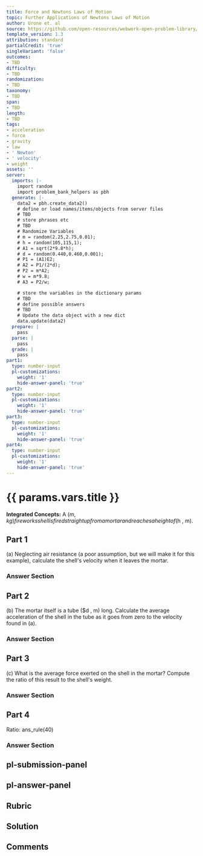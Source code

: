 ```yaml
---
title: Force and Newtons Laws of Motion
topic: Further Applications of Newtons Laws of Motion
author: Urone et. al
source: https://github.com/open-resources/webwork-open-problem-library/tree/master/Contrib/BrockPhysics/College_Physics_Urone/4.Dynamics_Force_and_Newtons_Laws_of_Motion/Further_Applications_of_Newtons_Laws_of_Motion/NU_U17-04-07-008.pg
template_version: 1.3
attribution: standard
partialCredit: 'true'
singleVariant: 'false'
outcomes:
- TBD
difficulty:
- TBD
randomization:
- TBD
taxonomy:
- TBD
span:
- TBD
length:
- TBD
tags:
- acceleration
- force
- gravity
- law
- ' Newton'
- ' velocity'
- weight
assets: ''
server:
  imports: |-
    import random
    import problem_bank_helpers as pbh
  generate: |-
    data2 = pbh.create_data2()
    # define or load names/items/objects from server files
    # TBD
    # store phrases etc
    # TBD
    # Randomize Variables
    # m = random(2.25,2.75,0.01);
    # h = random(105,115,1);
    # A1 = sqrt(2*9.8*h);
    # d = random(0.440,0.460,0.001);
    # P1 = (A1)E2;
    # A2 = P1/(2*d);
    # P2 = m*A2;
    # w = m*9.8;
    # A3 = P2/w;

    # store the variables in the dictionary params
    # TBD
    # define possible answers
    # TBD
    # Update the data object with a new dict
    data.update(data2)
  prepare: |
    pass
  parse: |
    pass
  grade: |
    pass
part1:
  type: number-input
  pl-customizations:
    weight: '1'
    hide-answer-panel: 'true'
part2:
  type: number-input
  pl-customizations:
    weight: '1'
    hide-answer-panel: 'true'
part3:
  type: number-input
  pl-customizations:
    weight: '1'
    hide-answer-panel: 'true'
part4:
  type: number-input
  pl-customizations:
    weight: '1'
    hide-answer-panel: 'true'
---
```


# {{ params.vars.title }} 


<b>Integrated Concepts:</b> A ($m , kg) fireworks shell is fired straight up from a mortar and reaches a height of ($h , m).

## Part 1 
(a) Neglecting air resistance (a poor assumption, but we will make it for this example), calculate the shell's velocity when it leaves the mortar. 


 ### Answer Section

## Part 2 
(b) The mortar itself is a tube ($d , m) long. Calculate the average acceleration of the shell in the tube as it goes from zero to the velocity found in (a). 


 ### Answer Section

## Part 3 
(c) What is the average force exerted on the shell in the mortar? Compute the ratio of this result to the shell's weight. 


 ### Answer Section

## Part 4 
Ratio: ans_rule(40) 


 ### Answer Section


## pl-submission-panel 


## pl-answer-panel 


## Rubric 


## Solution 


## Comments 


